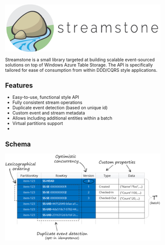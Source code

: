 ![Streamstone](Logo.Wide.png)

Streamstone is a small library targeted at building scalable event-sourced solutions on top of Windows Azure Table Storage. The API is specifically tailored for ease of consumption from within DDD/CQRS style applications.

## Features

+ Easy-to-use, functional style API
+ Fully consistent stream operations
+ Duplicate event detection (based on unique id)
+ Custom event and stream metadata
+ Allows including additional entities within a batch 
+ Virtual partitions support
+ 
## Schema

![Schema](Schema.png)
